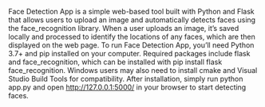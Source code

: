 Face Detection App is a simple web-based tool built with Python and Flask that allows users to upload an image and automatically detects faces using the face_recognition library. When a user uploads an image, it’s saved locally and processed to identify the locations of any faces, which are then displayed on the web page. To run Face Detection App, you’ll need Python 3.7+ and pip installed on your computer. Required packages include flask and face_recognition, which can be installed with pip install flask face_recognition. Windows users may also need to install cmake and Visual Studio Build Tools for compatibility. After installation, simply run python app.py and open http://127.0.0.1:5000/ in your browser to start detecting faces.
